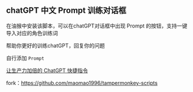 ## chatGPT 中文 Prompt 训练对话框

在油猴中安装该脚本，可以在chatGPT对话框中出现 Prompt 的按钮，支持一键导入对应的角色训练词

帮助你更好的训练chatGPT，回复你的问题

自行添加 `Prompt`

[让生产力加倍的 ChatGPT 快捷指令](https://github.com/rockbenben/ChatGPT-Shortcut)

fork：https://github.com/maomao1996/tampermonkey-scripts
